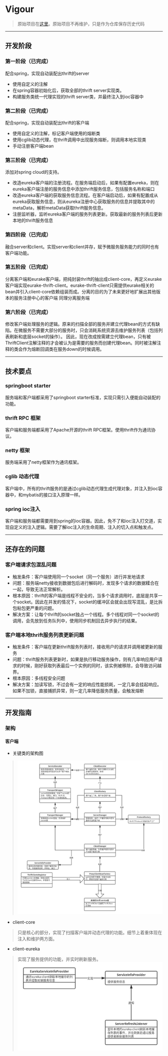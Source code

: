 # Vigour

> 原始项目在[这里](https://github.com/Casper-Mars/springboot-starter-thrift)。原始项目不再维护，只是作为仓库保存历史代码

---
## 开发阶段

### 第一阶段（已完成）
配合spring，实现自动装配出thrift的server

* 使用自定义的注解
* 在spring容器初始化后，获取全部的thrift server实现类。
* 构建服务类统一代理实现的thrift server类，并最终注入到ioc容器中

### 第二阶段（已完成）
配合spring，实现自动装配出thrift的客户端

* 使用自定义的注解，标记客户端使用的熔断类
* 使用cglib动态代理，在thrift调用中出现服务熔断，则调用本地实现类
* 手动注册客户端bean

### 第三阶段（已完成）
添加对spring cloud的支持。

* 改造eureka客户端的注册流程。在服务端启动后，如果有配置eureka，则在eureka客户端注册的服务信息中添加thrift服务信息，包括服务名称和端口
* 改造eureka客户端的获取服务信息流程。在客户端启动后，如果有配置成从eureka获取服务信息，则从eureka注册中心获取服务的信息并提取其中的metaData，解析metaData获取thrift服务信息。
* 注册监听器，监听eureka客户端的服务列表更新。获取最新的服务列表后更新本地的thrift服务信息

### 第四阶段（已完成）
融合server和client。实现server和client并存，赋予微服务服务能力的同时也有客户端功能。

### 第五阶段（已完成）
分离客户端和eurake客户端，把纯封装thrift的抽出成client-core，再定义eurake客户端实现eurake-thrift-client。eurake-thrift-client只需提供eurake相关的bean并引入client-core依赖组装而成。分离的目的为了未来更好地扩展出其他版本的服务注册中心的客户端
同理分离服务端

### 第六阶段（已完成）
修改客户端处理服务的逻辑。原来的扫描全部的服务并建立代理bean的方式有缺陷。在微服务不需要大部分的服务时，只会消耗系统资源去维护服务列表（包括列表刷新和底层socket的操作）。
因此，现在改成按需建立代理bean，只有被ThriftClient注解注释的才会被认为是需要的服务而创建代理bean。同时被注解注释的类会作为熔断回调类在服务down的时候调用。


---
## 技术要点

### springboot starter

服务端和客户端都采用了springboot starter标准，实现只需引入便能自动装配的功能。

### thrift RPC 框架

客户端和服务端都采用了Apache开源的thrift RPC框架。使用thrift作为通讯协议。

### netty 框架

服务端采用了netty框架作为通讯框架。

### cglib 动态代理

客户端中，所有的thrift服务的是通过cglib动态代理生成代理对象，并注入到ioc容器中，和mybatis的接口注入原理一样。

### spring ioc注入

客户端和服务端都需要用到spring的ioc容器。因此，免不了和ioc注入打交道，实现自定义的注入逻辑。需要了解ioc注入的生命周期、注入的切入点和触发点。

---
## 还存在的问题

### 客户端请求包混乱问题

* 触发条件：客户端使用同一个socket（同一个服务）进行并发地请求
* 问题：服务端netty接收到数据包后进行解码时，发现多个请求的数据糅合在一起，导致无法正常解析。
* 根本原因：thrift的客户端是线程不安全的，当多个请求调用时，底层是共享一个socket。因此在并发的情况下，socket的缓冲区会就会出现写混乱，是比拆包粘包更严重的问题。
* 解决方案：让每个thrift的socket独占一个线程。多个线程对同一个socket的调用，会先放到任务队列中，使用同步机制回去异步执行的结果。

### 客户端本地thrift服务列表更新问题

* 触发条件：客户端在更新thrift服务列表时，接收用户的请求并调用被更新的服务
* 问题：thrift服务列表更新时，如果是执行移动服务操作，则有几率响应用户请求的时候，刚好获取列表最后一个实例的同时，该实例被移除，会导致访问越界。
* 根本原因：多线程安全问题
* 解决方案：加读写锁，不过会有一定的响应性能损耗，一定几率会挂起响应。如果不加锁，直接捕抓异常，则一定几率降低服务质量，会触发熔断

---
## 开发指南

### 架构

#### 客户端

* 关键类的架构图

> ![avatar][client-core-image]

* client-core 

> 只是核心的部分，实现了扫描客户端并动态代理的功能。细节上着重体现在注入和维护两方面。


* client-eureka

> 实现了服务提供的功能，并实时刷新服务。![avatar][client-eureka-image]





[client-core-image]:./info/client-core.png
[client-eureka-image]:./info/client-eureka.png
